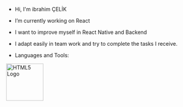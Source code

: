 -  Hi, I'm ibrahim ÇELİK
-  I’m currently working on React
-  I want to improve myself in React Native and Backend
-  I adapt easily in team work and try to complete the tasks I receive.

-  Languages and Tools:
<img src="html5-logo.png" alt="HTML5 Logo" width="100">
